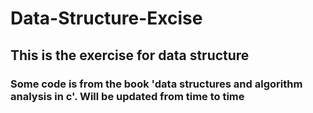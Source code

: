 # Data-Structure-Excise
## This is the exercise for data structure
### Some code is from the book 'data structures and algorithm analysis in c'. Will be updated from time to time
